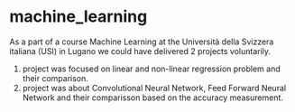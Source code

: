 # machine_learning

As a part of a course Machine Learning at the Università della Svizzera italiana (USI) in Lugano we could have delivered 2 projects voluntarily.


<ol>
  <li>project was focused on linear and non-linear regression problem and their comparison.</li>
  <li>project was about Convolutional Neural Network, Feed Forward Neural Network and
their comparisson based on the accuracy measurement.</li>
</ol>
